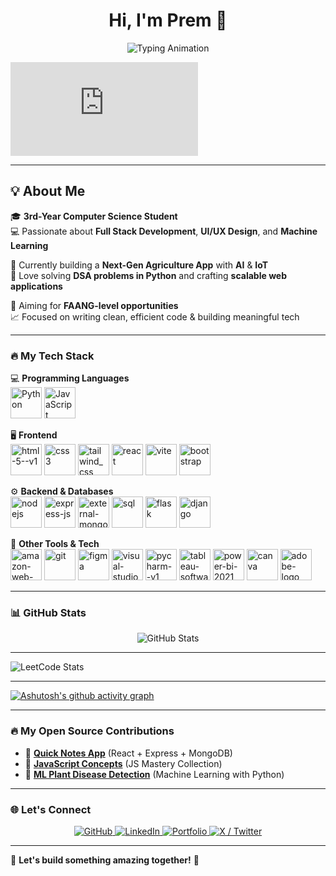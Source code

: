<h1 align="center">Hi, I'm Prem 👋</h1>

<p align="center">
  <img src="https://readme-typing-svg.herokuapp.com?font=Fira+Code&weight=500&size=24&duration=2000&pause=1000&color=FFFFFF&center=true&width=600&lines=ML+Enthusiast;Full+Stack+Developer;UI/UX+Designer" alt="Typing Animation" />
</p>



[![Male Coder](https://assets8.lottiefiles.com/private_files/lf30_editor_t92py2kc.json)](https://lottiefiles.com/animations/developer-working-on-laptop-coding-H68sWZ4Tb0)

---

 ## 💡 About Me

🎓 **3rd-Year Computer Science Student**  
💻 Passionate about **Full Stack Development**, **UI/UX Design**, and **Machine Learning**

🌱 Currently building a **Next-Gen Agriculture App** with **AI** & **IoT**  
🐍 Love solving **DSA problems in Python** and crafting **scalable web applications**

🚀 Aiming for **FAANG-level opportunities**  
📈 Focused on writing clean, efficient code & building meaningful tech  

---

### 🔥 My Tech Stack  
💻 **Programming Languages**  
<img width="50" height="50"  alt="Python" src="https://img.icons8.com/color/48/python--v1.png" alt="python--v1"/>
<img width="50" height="50" alt="JavaScript" src="https://img.icons8.com/ios-filled/50/javascript.png" alt="javascript"/>

🖥️ **Frontend**  
<img width="50" height="50" src="https://img.icons8.com/color/48/html-5--v1.png" alt="html-5--v1"/>
<img width="50" height="50" src="https://img.icons8.com/stickers/100/css3.png" alt="css3"/>
<img width="50" height="50" src="https://img.icons8.com/color/48/tailwind_css.png" alt="tailwind_css"/>
<img width="50" height="50" src="https://img.icons8.com/ios-glyphs/30/react.png" alt="react"/>
<img width="50" height="50" src="https://img.icons8.com/fluency/48/vite.png" alt="vite"/>
<img width="50" height="50" src="https://img.icons8.com/ios-filled/50/bootstrap.png" alt="bootstrap"/>

⚙️ **Backend & Databases**  
<img width="50" height="50" src="https://img.icons8.com/color/48/nodejs.png" alt="nodejs"/>
<img width="50" height="50" src="https://img.icons8.com/ios/50/express-js.png" alt="express-js"/>
<img width="50" height="50" src="https://img.icons8.com/external-tal-revivo-shadow-tal-revivo/24/external-mongodb-a-cross-platform-document-oriented-database-program-logo-shadow-tal-revivo.png" alt="external-mongodb-a-cross-platform-document-oriented-database-program-logo-shadow-tal-revivo"/>
<img width="50" height="50" src="https://img.icons8.com/arcade/64/sql.png" alt="sql"/>
<img width="50" height="50" src="https://img.icons8.com/ios/50/flask.png" alt="flask"/>
<img width="50" height="50" src="https://img.icons8.com/ios/50/django.png" alt="django"/>

📡 **Other Tools & Tech**  
<img width="50" height="50" src="https://img.icons8.com/color/48/amazon-web-services.png" alt="amazon-web-services"/>
<img width="50" height="50" src="https://img.icons8.com/color/48/git.png" alt="git"/>
<img width="50" height="50" src="https://img.icons8.com/color/48/figma.png" alt="figma"/>
<img width="50" height="50" src="https://img.icons8.com/ios/50/visual-studio.png" alt="visual-studio"/>
<img width="50" height="50" src="https://img.icons8.com/color/48/pycharm--v1.png" alt="pycharm--v1"/>
<img width="50" height="50" src="https://img.icons8.com/ios/50/tableau-software.png" alt="tableau-software"/>
<img width="50" height="50" src="https://img.icons8.com/color/48/power-bi-2021.png" alt="power-bi-2021"/>
<img width="50" height="50" src="https://img.icons8.com/fluency/48/canva.png" alt="canva"/>
<img width="50" height="50" src="https://img.icons8.com/ios-filled/50/adobe-logo.png" alt="adobe-logo"/>

---

### 📊 GitHub Stats  
<p align="center">
  <img src="https://github-readme-stats.vercel.app/api?username=premwizard&show_icons=true&theme=tokyonight" alt="GitHub Stats" />
</p>

---
![LeetCode Stats](https://leetcard.jacoblin.cool/mprem5032?theme=dark&font=Salsa&ext=heatmap)

---

[![Ashutosh's github activity graph](https://github-readme-activity-graph.vercel.app/graph?username=premwizard&bg_color=000000&color=ffffff&line=ff0000&point=00ffcc&area=true&hide_border=true)](https://github.com/ashutosh00710/github-readme-activity-graph)

---
### 🔥 My Open Source Contributions  
- 🌟 **[Quick Notes App](https://github.com/premwizard/quick-notes-app)** (React + Express + MongoDB)  
- 🚀 **[JavaScript Concepts](https://github.com/premwizard/JAVA-SCRIPT-Concepts)** (JS Mastery Collection)  
- 🌱 **[ML Plant Disease Detection](https://github.com/premwizard/plant-disease-detection)** (Machine Learning with Python)  

---
### 🌐 Let's Connect
<p align="center"> <a href="https://github.com/premwizard"> <img src="https://img.shields.io/badge/GitHub-@premwizard-181717?style=for-the-badge&logo=github" alt="GitHub"> </a> <a href="https://www.linkedin.com/in/m-prem/"> <img src="https://img.shields.io/badge/LinkedIn-M. Prem-0077B5?style=for-the-badge&logo=linkedin" alt="LinkedIn"> </a> <a href="https://beacons.ai/m_prem"> <img src="https://img.shields.io/badge/Portfolio-Beacons-green?style=for-the-badge&logo=google-chrome" alt="Portfolio"> </a> <a href="https://x.com/MPrem2222"> <img src="https://img.shields.io/badge/X-@MPrem2222-000000?style=for-the-badge&logo=x" alt="X / Twitter"> </a> </p>

---

🚀 **Let's build something amazing together!** 🚀

